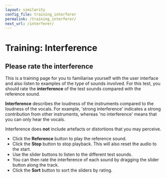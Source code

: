```yaml
---
layout: similarity
config_file: training_interferer
permalink: /training_interferer/
next_url: /interferer/
---
```


# Training: Interference

## Please rate the interference

This is a training page for you to familiarise yourself with the user interface
and also listen to examples of the type of sounds involved. For this test, you
should rate the **interference** of the test sounds compared with the reference
sound.

**Interference** describes the loudness of the instruments compared to the
loudness of the vocals. For example, 'strong interference' indicates a strong
contribution from other instruments, whereas 'no interference' means that you
can only hear the vocals. 

Interference does **not** include artefacts or distortions that you may
perceive.

- Click the **Reference** button to play the reference sound.
- Click the **Stop** button to stop playback. This will also reset the audio to the start.
- Use the slider buttons to listen to the different test sounds. 
- You can then rate the interference of each sound by dragging the slider button along the track.
- Click the **Sort** button to sort the sliders by rating.
